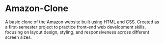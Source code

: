 # Amazon-Clone
A basic clone of the Amazon website built using HTML and CSS. Created as a first-semester project to practice front-end web development skills, focusing on layout design, styling, and responsiveness across different screen sizes.
